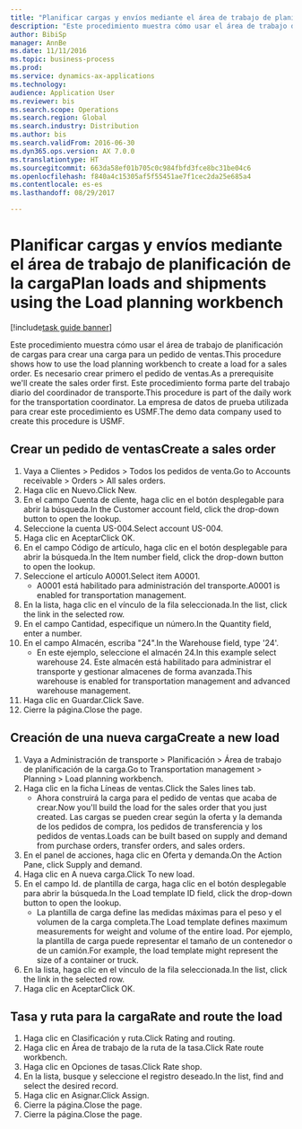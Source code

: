 ```yaml
--- 
title: "Planificar cargas y envíos mediante el área de trabajo de planificación de la carga"
description: "Este procedimiento muestra cómo usar el área de trabajo de planificación de cargas para crear una carga para un pedido de ventas."
author: BibiSp
manager: AnnBe
ms.date: 11/11/2016
ms.topic: business-process
ms.prod: 
ms.service: dynamics-ax-applications
ms.technology: 
audience: Application User
ms.reviewer: bis
ms.search.scope: Operations
ms.search.region: Global
ms.search.industry: Distribution
ms.author: bis
ms.search.validFrom: 2016-06-30
ms.dyn365.ops.version: AX 7.0.0
ms.translationtype: HT
ms.sourcegitcommit: 663da58ef01b705c0c984fbfd3fce8bc31be04c6
ms.openlocfilehash: f840a4c15305af5f55451ae7f1cec2da25e685a4
ms.contentlocale: es-es
ms.lasthandoff: 08/29/2017

---
```

# <a name="plan-loads-and-shipments-using-the-load-planning-workbench"></a><span data-ttu-id="26b7b-103">Planificar cargas y envíos mediante el área de trabajo de planificación de la carga</span><span class="sxs-lookup"><span data-stu-id="26b7b-103">Plan loads and shipments using the Load planning workbench</span></span>

[!include[task guide banner](../../includes/task-guide-banner.md)]

<span data-ttu-id="26b7b-104">Este procedimiento muestra cómo usar el área de trabajo de planificación de cargas para crear una carga para un pedido de ventas.</span><span class="sxs-lookup"><span data-stu-id="26b7b-104">This procedure shows how to use the load planning workbench to create a load for a sales order.</span></span> <span data-ttu-id="26b7b-105">Es necesario crear primero el pedido de ventas.</span><span class="sxs-lookup"><span data-stu-id="26b7b-105">As a prerequisite we'll create the sales order first.</span></span> <span data-ttu-id="26b7b-106">Este procedimiento forma parte del trabajo diario del coordinador de transporte.</span><span class="sxs-lookup"><span data-stu-id="26b7b-106">This procedure is part of the daily work for the transportation coordinator.</span></span> <span data-ttu-id="26b7b-107">La empresa de datos de prueba utilizada para crear este procedimiento es USMF.</span><span class="sxs-lookup"><span data-stu-id="26b7b-107">The demo data company used to create this procedure is USMF.</span></span>


## <a name="create-a-sales-order"></a><span data-ttu-id="26b7b-108">Crear un pedido de ventas</span><span class="sxs-lookup"><span data-stu-id="26b7b-108">Create a sales order</span></span>
1. <span data-ttu-id="26b7b-109">Vaya a Clientes > Pedidos > Todos los pedidos de venta.</span><span class="sxs-lookup"><span data-stu-id="26b7b-109">Go to Accounts receivable > Orders > All sales orders.</span></span>
2. <span data-ttu-id="26b7b-110">Haga clic en Nuevo.</span><span class="sxs-lookup"><span data-stu-id="26b7b-110">Click New.</span></span>
3. <span data-ttu-id="26b7b-111">En el campo Cuenta de cliente, haga clic en el botón desplegable para abrir la búsqueda.</span><span class="sxs-lookup"><span data-stu-id="26b7b-111">In the Customer account field, click the drop-down button to open the lookup.</span></span>
4. <span data-ttu-id="26b7b-112">Seleccione la cuenta US-004.</span><span class="sxs-lookup"><span data-stu-id="26b7b-112">Select account US-004.</span></span>
5. <span data-ttu-id="26b7b-113">Haga clic en Aceptar</span><span class="sxs-lookup"><span data-stu-id="26b7b-113">Click OK.</span></span>
6. <span data-ttu-id="26b7b-114">En el campo Código de artículo, haga clic en el botón desplegable para abrir la búsqueda.</span><span class="sxs-lookup"><span data-stu-id="26b7b-114">In the Item number field, click the drop-down button to open the lookup.</span></span>
7. <span data-ttu-id="26b7b-115">Seleccione el artículo A0001.</span><span class="sxs-lookup"><span data-stu-id="26b7b-115">Select item A0001.</span></span>
    * <span data-ttu-id="26b7b-116">A0001 está habilitado para administración del transporte.</span><span class="sxs-lookup"><span data-stu-id="26b7b-116">A0001 is enabled for transportation management.</span></span>  
8. <span data-ttu-id="26b7b-117">En la lista, haga clic en el vínculo de la fila seleccionada.</span><span class="sxs-lookup"><span data-stu-id="26b7b-117">In the list, click the link in the selected row.</span></span>
9. <span data-ttu-id="26b7b-118">En el campo Cantidad, especifique un número.</span><span class="sxs-lookup"><span data-stu-id="26b7b-118">In the Quantity field, enter a number.</span></span>
10. <span data-ttu-id="26b7b-119">En el campo Almacén, escriba "24".</span><span class="sxs-lookup"><span data-stu-id="26b7b-119">In the Warehouse field, type '24'.</span></span>
    * <span data-ttu-id="26b7b-120">En este ejemplo, seleccione el almacén 24.</span><span class="sxs-lookup"><span data-stu-id="26b7b-120">In this example select warehouse 24.</span></span> <span data-ttu-id="26b7b-121">Este almacén está habilitado para administrar el transporte y gestionar almacenes de forma avanzada.</span><span class="sxs-lookup"><span data-stu-id="26b7b-121">This warehouse is enabled for transportation management and advanced warehouse management.</span></span>  
11. <span data-ttu-id="26b7b-122">Haga clic en Guardar.</span><span class="sxs-lookup"><span data-stu-id="26b7b-122">Click Save.</span></span>
12. <span data-ttu-id="26b7b-123">Cierre la página.</span><span class="sxs-lookup"><span data-stu-id="26b7b-123">Close the page.</span></span>

## <a name="create-a-new-load"></a><span data-ttu-id="26b7b-124">Creación de una nueva carga</span><span class="sxs-lookup"><span data-stu-id="26b7b-124">Create a new load</span></span>
1. <span data-ttu-id="26b7b-125">Vaya a Administración de transporte > Planificación > Área de trabajo de planificación de la carga.</span><span class="sxs-lookup"><span data-stu-id="26b7b-125">Go to Transportation management > Planning > Load planning workbench.</span></span>
2. <span data-ttu-id="26b7b-126">Haga clic en la ficha Líneas de ventas.</span><span class="sxs-lookup"><span data-stu-id="26b7b-126">Click the Sales lines tab.</span></span>
    * <span data-ttu-id="26b7b-127">Ahora construirá la carga para el pedido de ventas que acaba de crear.</span><span class="sxs-lookup"><span data-stu-id="26b7b-127">Now you'll build the load for the sales order that you just created.</span></span> <span data-ttu-id="26b7b-128">Las cargas se pueden crear según la oferta y la demanda de los pedidos de compra, los pedidos de transferencia y los pedidos de ventas.</span><span class="sxs-lookup"><span data-stu-id="26b7b-128">Loads can be built based on supply and demand from purchase orders, transfer orders, and sales orders.</span></span>  
3. <span data-ttu-id="26b7b-129">En el panel de acciones, haga clic en Oferta y demanda.</span><span class="sxs-lookup"><span data-stu-id="26b7b-129">On the Action Pane, click Supply and demand.</span></span>
4. <span data-ttu-id="26b7b-130">Haga clic en A nueva carga.</span><span class="sxs-lookup"><span data-stu-id="26b7b-130">Click To new load.</span></span>
5. <span data-ttu-id="26b7b-131">En el campo Id. de plantilla de carga, haga clic en el botón desplegable para abrir la búsqueda.</span><span class="sxs-lookup"><span data-stu-id="26b7b-131">In the Load template ID field, click the drop-down button to open the lookup.</span></span>
    * <span data-ttu-id="26b7b-132">La plantilla de carga define las medidas máximas para el peso y el volumen de la carga completa.</span><span class="sxs-lookup"><span data-stu-id="26b7b-132">The Load template defines maximum measurements for weight and volume of the entire load.</span></span> <span data-ttu-id="26b7b-133">Por ejemplo, la plantilla de carga puede representar el tamaño de un contenedor o de un camión.</span><span class="sxs-lookup"><span data-stu-id="26b7b-133">For example, the load template might represent the size of a container or truck.</span></span>  
6. <span data-ttu-id="26b7b-134">En la lista, haga clic en el vínculo de la fila seleccionada.</span><span class="sxs-lookup"><span data-stu-id="26b7b-134">In the list, click the link in the selected row.</span></span>
7. <span data-ttu-id="26b7b-135">Haga clic en Aceptar</span><span class="sxs-lookup"><span data-stu-id="26b7b-135">Click OK.</span></span>

## <a name="rate-and-route-the-load"></a><span data-ttu-id="26b7b-136">Tasa y ruta para la carga</span><span class="sxs-lookup"><span data-stu-id="26b7b-136">Rate and route the load</span></span>
1. <span data-ttu-id="26b7b-137">Haga clic en Clasificación y ruta.</span><span class="sxs-lookup"><span data-stu-id="26b7b-137">Click Rating and routing.</span></span>
2. <span data-ttu-id="26b7b-138">Haga clic en Área de trabajo de la ruta de la tasa.</span><span class="sxs-lookup"><span data-stu-id="26b7b-138">Click Rate route workbench.</span></span>
3. <span data-ttu-id="26b7b-139">Haga clic en Opciones de tasas.</span><span class="sxs-lookup"><span data-stu-id="26b7b-139">Click Rate shop.</span></span>
4. <span data-ttu-id="26b7b-140">En la lista, busque y seleccione el registro deseado.</span><span class="sxs-lookup"><span data-stu-id="26b7b-140">In the list, find and select the desired record.</span></span>
5. <span data-ttu-id="26b7b-141">Haga clic en Asignar.</span><span class="sxs-lookup"><span data-stu-id="26b7b-141">Click Assign.</span></span>
6. <span data-ttu-id="26b7b-142">Cierre la página.</span><span class="sxs-lookup"><span data-stu-id="26b7b-142">Close the page.</span></span>
7. <span data-ttu-id="26b7b-143">Cierre la página.</span><span class="sxs-lookup"><span data-stu-id="26b7b-143">Close the page.</span></span>


